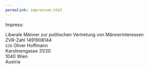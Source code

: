 ```yaml
---
permalink: impressum.html
---
```


Impress:

Liberale Männer zur politischen Vertretung von Männerinteressen<br />
ZVR-Zahl 1491908144<br />
c/o Oliver Hoffmann<br />
Karolinengasse 31/20<br />
1040 Wien<br />
Austria<br />
